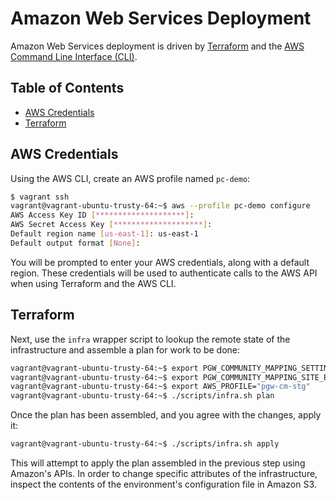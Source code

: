 # Amazon Web Services Deployment

Amazon Web Services deployment is driven by [Terraform](https://terraform.io/) and the [AWS Command Line Interface (CLI)](http://aws.amazon.com/cli/).

## Table of Contents

* [AWS Credentials](#aws-credentials)
* [Terraform](#terraform)

## AWS Credentials

Using the AWS CLI, create an AWS profile named `pc-demo`:

```bash
$ vagrant ssh
vagrant@vagrant-ubuntu-trusty-64:~$ aws --profile pc-demo configure
AWS Access Key ID [********************]:
AWS Secret Access Key [********************]:
Default region name [us-east-1]: us-east-1
Default output format [None]:
```

You will be prompted to enter your AWS credentials, along with a default region. These credentials will be used to authenticate calls to the AWS API when using Terraform and the AWS CLI.

## Terraform

Next, use the `infra` wrapper script to lookup the remote state of the infrastructure and assemble a plan for work to be done:

```bash
vagrant@vagrant-ubuntu-trusty-64:~$ export PGW_COMMUNITY_MAPPING_SETTINGS_BUCKET="staging-pgw-cm-config-us-east-1"
vagrant@vagrant-ubuntu-trusty-64:~$ export PGW_COMMUNITY_MAPPING_SITE_BUCKET="staging-pgw-cm-site-us-east-1"
vagrant@vagrant-ubuntu-trusty-64:~$ export AWS_PROFILE="pgw-cm-stg"
vagrant@vagrant-ubuntu-trusty-64:~$ ./scripts/infra.sh plan
```

Once the plan has been assembled, and you agree with the changes, apply it:

```bash
vagrant@vagrant-ubuntu-trusty-64:~$ ./scripts/infra.sh apply
```

This will attempt to apply the plan assembled in the previous step using Amazon's APIs. In order to change specific attributes of the infrastructure, inspect the contents of the environment's configuration file in Amazon S3.

